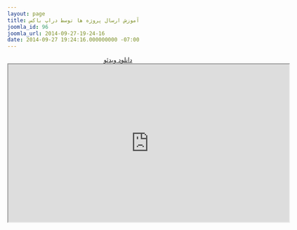 ```yaml
---
layout: page
title: آموزش ارسال پروژه ها توسط دراپ باکس
joomla_id: 96
joomla_url: 2014-09-27-19-24-16
date: 2014-09-27 19:24:16.000000000 -07:00
---
```

<p style="text-align: center;">
	<a href="http://hw3.asset.aparat.com/aparat-video/e8cbd7be5b7279fedf50807f326d723a1636540.mp4">دانلود ویدئو</a>
	<br><iframe src="http://www.aparat.com/video/video/embed/videohash/KrovX/vt/frame" width="640" height="360"></iframe>
</p>
